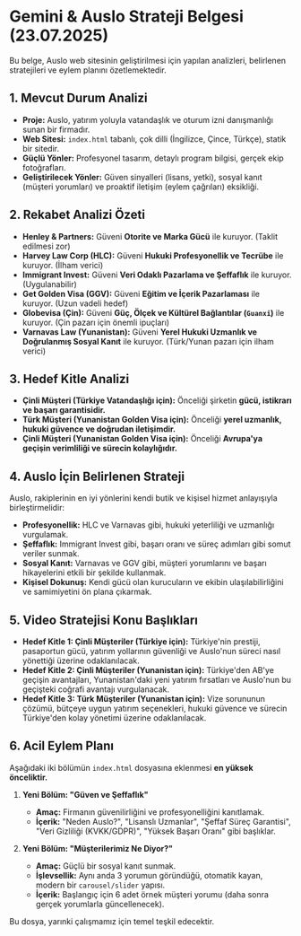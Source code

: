 # Gemini & Auslo Strateji Belgesi (23.07.2025)

Bu belge, Auslo web sitesinin geliştirilmesi için yapılan analizleri, belirlenen stratejileri ve eylem planını özetlemektedir.

## 1. Mevcut Durum Analizi

- **Proje:** Auslo, yatırım yoluyla vatandaşlık ve oturum izni danışmanlığı sunan bir firmadır.
- **Web Sitesi:** `index.html` tabanlı, çok dilli (İngilizce, Çince, Türkçe), statik bir sitedir.
- **Güçlü Yönler:** Profesyonel tasarım, detaylı program bilgisi, gerçek ekip fotoğrafları.
- **Geliştirilecek Yönler:** Güven sinyalleri (lisans, yetki), sosyal kanıt (müşteri yorumları) ve proaktif iletişim (eylem çağrıları) eksikliği.

## 2. Rekabet Analizi Özeti

- **Henley & Partners:** Güveni **Otorite ve Marka Gücü** ile kuruyor. (Taklit edilmesi zor)
- **Harvey Law Corp (HLC):** Güveni **Hukuki Profesyonellik ve Tecrübe** ile kuruyor. (İlham verici)
- **Immigrant Invest:** Güveni **Veri Odaklı Pazarlama ve Şeffaflık** ile kuruyor. (Uygulanabilir)
- **Get Golden Visa (GGV):** Güveni **Eğitim ve İçerik Pazarlaması** ile kuruyor. (Uzun vadeli hedef)
- **Globevisa (Çin):** Güveni **Güç, Ölçek ve Kültürel Bağlantılar (`Guanxi`)** ile kuruyor. (Çin pazarı için önemli ipuçları)
- **Varnavas Law (Yunanistan):** Güveni **Yerel Hukuki Uzmanlık ve Doğrulanmış Sosyal Kanıt** ile kuruyor. (Türk/Yunan pazarı için ilham verici)

## 3. Hedef Kitle Analizi

- **Çinli Müşteri (Türkiye Vatandaşlığı için):** Önceliği şirketin **gücü, istikrarı ve başarı garantisidir.**
- **Türk Müşteri (Yunanistan Golden Visa için):** Önceliği **yerel uzmanlık, hukuki güvence ve doğrudan iletişimdir.**
- **Çinli Müşteri (Yunanistan Golden Visa için):** Önceliği **Avrupa'ya geçişin verimliliği ve sürecin kolaylığıdır.**

## 4. Auslo İçin Belirlenen Strateji

Auslo, rakiplerinin en iyi yönlerini kendi butik ve kişisel hizmet anlayışıyla birleştirmelidir:
- **Profesyonellik:** HLC ve Varnavas gibi, hukuki yeterliliği ve uzmanlığı vurgulamak.
- **Şeffaflık:** Immigrant Invest gibi, başarı oranı ve süreç adımları gibi somut veriler sunmak.
- **Sosyal Kanıt:** Varnavas ve GGV gibi, müşteri yorumlarını ve başarı hikayelerini etkili bir şekilde kullanmak.
- **Kişisel Dokunuş:** Kendi gücü olan kurucuların ve ekibin ulaşılabilirliğini ve samimiyetini ön plana çıkarmak.

## 5. Video Stratejisi Konu Başlıkları

- **Hedef Kitle 1: Çinli Müşteriler (Türkiye için):** Türkiye'nin prestiji, pasaportun gücü, yatırım yollarının güvenliği ve Auslo'nun süreci nasıl yönettiği üzerine odaklanılacak.
- **Hedef Kitle 2: Çinli Müşteriler (Yunanistan için):** Türkiye'den AB'ye geçişin avantajları, Yunanistan'daki yeni yatırım fırsatları ve Auslo'nun bu geçişteki coğrafi avantajı vurgulanacak.
- **Hedef Kitle 3: Türk Müşteriler (Yunanistan için):** Vize sorununun çözümü, bütçeye uygun yatırım seçenekleri, hukuki güvence ve sürecin Türkiye'den kolay yönetimi üzerine odaklanılacak.

## 6. Acil Eylem Planı

Aşağıdaki iki bölümün `index.html` dosyasına eklenmesi **en yüksek önceliktir.**

1.  **Yeni Bölüm: "Güven ve Şeffaflık"**
    - **Amaç:** Firmanın güvenilirliğini ve profesyonelliğini kanıtlamak.
    - **İçerik:** "Neden Auslo?", "Lisanslı Uzmanlar", "Şeffaf Süreç Garantisi", "Veri Gizliliği (KVKK/GDPR)", "Yüksek Başarı Oranı" gibi başlıklar.

2.  **Yeni Bölüm: "Müşterilerimiz Ne Diyor?"**
    - **Amaç:** Güçlü bir sosyal kanıt sunmak.
    - **İşlevsellik:** Aynı anda 3 yorumun göründüğü, otomatik kayan, modern bir `carousel/slider` yapısı.
    - **İçerik:** Başlangıç için 6 adet örnek müşteri yorumu (daha sonra gerçek yorumlarla güncellenecek).

Bu dosya, yarınki çalışmamız için temel teşkil edecektir.
